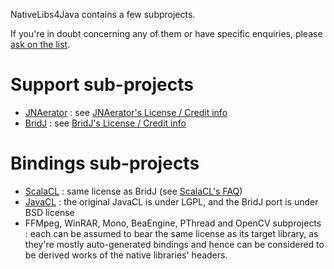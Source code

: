 NativeLibs4Java contains a few subprojects.

If you're in doubt concerning any of them or have specific enquiries, please [ask on the list](http://groups.google.com/group/nativelibs4java).

# Support sub-projects #

  * [JNAerator](http://code.google.com/p/jnaerator/) : see [JNAerator's License / Credit info](http://code.google.com/p/jnaerator/wiki/CreditsAndLicense)
  * [BridJ](http://code.google.com/p/bridj/) : see [BridJ's License / Credit info](http://code.google.com/p/bridj/wiki/CreditsAndLicense)

# Bindings sub-projects #

  * [ScalaCL](http://code.google.com/p/scalacl/) : same license as BridJ (see [ScalaCL's FAQ](http://code.google.com/p/scalacl/wiki/FAQ))
  * [JavaCL](http://code.google.com/p/javacl/) : the original JavaCL is under LGPL, and the BridJ port is under BSD license
  * FFMpeg, WinRAR, Mono, BeaEngine, PThread and OpenCV subprojects : each can be assumed to bear the same license as its target library, as they're mostly auto-generated bindings and hence can be considered to be derived works of the native libraries' headers.